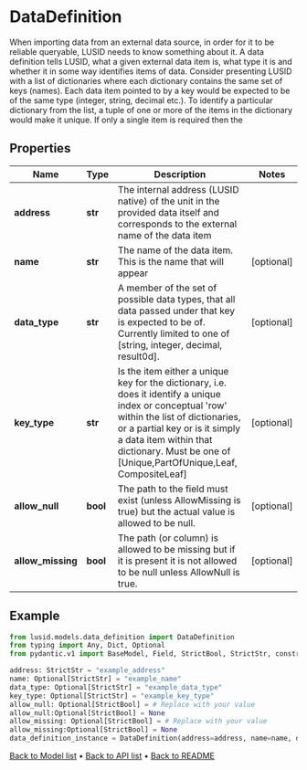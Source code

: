 # DataDefinition

When importing data from an external data source, in order for it to be reliable queryable, LUSID needs to know something about it. A data definition tells LUSID, what a given external data item is, what type it is and whether it in some way identifies items of data. Consider presenting LUSID with a list of dictionaries where each dictionary contains the same set of keys (names). Each data item pointed to by a key would be expected to be of the same type (integer, string, decimal etc.). To identify a particular dictionary from the list, a tuple of one or more of the items in the dictionary would make it unique. If only a single item is required then the
## Properties
Name | Type | Description | Notes
------------ | ------------- | ------------- | -------------
**address** | **str** | The internal address (LUSID native) of the unit in the provided data itself and corresponds to the external name of the data item | 
**name** | **str** | The name of the data item. This is the name that will appear | [optional] 
**data_type** | **str** | A member of the set of possible data types, that all data passed under that key is expected to be of. Currently limited to one of [string, integer, decimal, result0d]. | [optional] 
**key_type** | **str** | Is the item either a unique key for the dictionary, i.e. does it identify a unique index or conceptual &#39;row&#39; within the list of dictionaries, or a partial key or is it simply a data item within that dictionary. Must be one of [Unique,PartOfUnique,Leaf, CompositeLeaf] | [optional] 
**allow_null** | **bool** | The path to the field must exist (unless AllowMissing is true) but the actual value is allowed to be null. | [optional] 
**allow_missing** | **bool** | The path (or column) is allowed to be missing but if it is present it is not allowed to be null unless AllowNull is true. | [optional] 
## Example

```python
from lusid.models.data_definition import DataDefinition
from typing import Any, Dict, Optional
from pydantic.v1 import BaseModel, Field, StrictBool, StrictStr, constr, validator

address: StrictStr = "example_address"
name: Optional[StrictStr] = "example_name"
data_type: Optional[StrictStr] = "example_data_type"
key_type: Optional[StrictStr] = "example_key_type"
allow_null: Optional[StrictBool] = # Replace with your value
allow_null:Optional[StrictBool] = None
allow_missing: Optional[StrictBool] = # Replace with your value
allow_missing:Optional[StrictBool] = None
data_definition_instance = DataDefinition(address=address, name=name, data_type=data_type, key_type=key_type, allow_null=allow_null, allow_missing=allow_missing)

```

[Back to Model list](../README.md#documentation-for-models) &#8226; [Back to API list](../README.md#documentation-for-api-endpoints) &#8226; [Back to README](../README.md)

